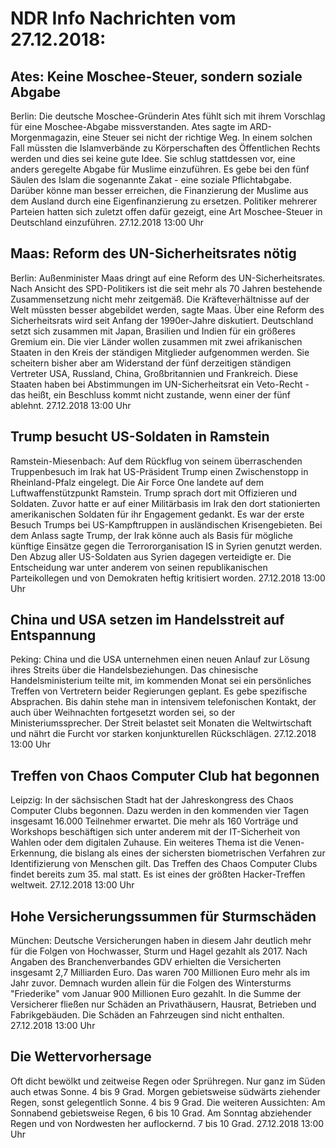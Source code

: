# NDR Info Nachrichten vom 27.12.2018:


## Ates: Keine Moschee-Steuer, sondern soziale Abgabe
Berlin:	Die deutsche Moschee-Gründerin Ates fühlt sich mit ihrem Vorschlag für eine Moschee-Abgabe missverstanden. Ates sagte im ARD-Morgenmagazin, eine Steuer sei nicht der richtige Weg. In einem solchen Fall müssten die Islamverbände zu Körperschaften des Öffentlichen Rechts werden und dies sei keine gute Idee. Sie schlug stattdessen vor, eine anders geregelte Abgabe für Muslime einzuführen. Es gebe bei den fünf Säulen des Islam die sogenannte Zakat - eine soziale Pflichtabgabe. Darüber könne man besser erreichen, die Finanzierung der Muslime aus dem Ausland durch eine Eigenfinanzierung zu ersetzen. Politiker mehrerer Parteien hatten sich zuletzt offen dafür gezeigt, eine Art Moschee-Steuer in Deutschland einzuführen. 27.12.2018 13:00 Uhr 

## Maas: Reform des UN-Sicherheitsrates nötig
Berlin:	Außenminister Maas dringt auf eine Reform des UN-Sicherheitsrates. Nach Ansicht des SPD-Politikers ist die seit mehr als 70 Jahren bestehende Zusammensetzung nicht mehr zeitgemäß. Die Kräfteverhältnisse auf der Welt müssten besser abgebildet werden, sagte Maas. Über eine Reform des Sicherheitsrats wird seit Anfang der 1990er-Jahre diskutiert. Deutschland setzt sich zusammen mit Japan, Brasilien und Indien für ein größeres Gremium ein. Die vier Länder wollen zusammen mit zwei afrikanischen Staaten in den Kreis der ständigen Mitglieder aufgenommen werden. Sie scheitern bisher aber am Widerstand der fünf derzeitigen ständigen Vertreter USA, Russland, China, Großbritannien und Frankreich. Diese Staaten haben bei Abstimmungen im UN-Sicherheitsrat ein Veto-Recht - das heißt, ein Beschluss kommt nicht zustande, wenn einer der fünf ablehnt. 27.12.2018 13:00 Uhr 

## Trump besucht US-Soldaten in Ramstein
Ramstein-Miesenbach: Auf dem Rückflug von seinem überraschenden Truppenbesuch im Irak hat US-Präsident Trump einen Zwischenstopp in Rheinland-Pfalz eingelegt. Die Air Force One landete auf dem Luftwaffenstützpunkt Ramstein. Trump sprach dort mit Offizieren und Soldaten. Zuvor hatte er auf einer Militärbasis im Irak den dort stationierten amerikanischen Soldaten für ihr Engagement gedankt. Es war der erste Besuch Trumps bei US-Kampftruppen in ausländischen Krisengebieten. Bei dem Anlass sagte Trump, der Irak könne auch als Basis für mögliche künftige Einsätze gegen die Terrororganisation IS in Syrien genutzt werden. Den Abzug aller US-Soldaten aus Syrien dagegen verteidigte er. Die Entscheidung war unter anderem von seinen republikanischen Parteikollegen und von Demokraten heftig kritisiert worden. 27.12.2018 13:00 Uhr 

## China und USA setzen im Handelsstreit auf Entspannung
Peking: 			China und die USA unternehmen einen neuen Anlauf zur Lösung ihres Streits über die Handelsbeziehungen. Das chinesische Handelsministerium teilte mit, im kommenden Monat sei ein persönliches Treffen von Vertretern beider Regierungen geplant. Es gebe spezifische Absprachen. Bis dahin stehe man in intensivem telefonischen Kontakt, der auch über Weihnachten fortgesetzt worden sei, so der Ministeriumssprecher. Der Streit belastet seit Monaten die Weltwirtschaft und nährt die Furcht vor starken konjunkturellen Rückschlägen. 27.12.2018 13:00 Uhr 

## Treffen von Chaos Computer Club hat begonnen
Leipzig: In der sächsischen Stadt hat der Jahreskongress des Chaos Computer Clubs begonnen. Dazu werden in den kommenden vier Tagen insgesamt 16.000 Teilnehmer erwartet. Die mehr als 160 Vorträge und Workshops beschäftigen sich unter anderem mit der IT-Sicherheit von Wahlen oder dem digitalen Zuhause. Ein weiteres Thema ist die Venen-Erkennung, die bislang als eines der sichersten biometrischen Verfahren zur Identifizierung von Menschen gilt. Das Treffen des Chaos Computer Clubs findet bereits zum 35. mal statt. Es ist eines der größten Hacker-Treffen weltweit. 27.12.2018 13:00 Uhr 

## Hohe Versicherungssummen für Sturmschäden
München: Deutsche Versicherungen haben in diesem Jahr deutlich mehr für die Folgen von Hochwasser, Sturm und Hagel gezahlt als 2017. Nach Angaben des Branchenverbandes GDV erhielten die Versicherten insgesamt 2,7 Milliarden Euro. Das waren 700 Millionen Euro mehr als im Jahr zuvor. Demnach wurden allein für die Folgen des Wintersturms "Friederike" vom Januar 900 Millionen Euro gezahlt. In die Summe der Versicherer fließen nur Schäden an Privathäusern, Hausrat, Betrieben und Fabrikgebäuden. Die Schäden an Fahrzeugen sind nicht enthalten. 27.12.2018 13:00 Uhr 

## Die Wettervorhersage
Oft dicht bewölkt und zeitweise Regen oder Sprühregen. Nur ganz im Süden auch etwas Sonne. 4 bis 9 Grad. Morgen gebietsweise südwärts ziehender Regen, sonst gelegentlich Sonne. 4 bis 9 Grad. Die weiteren Aussichten: Am Sonnabend gebietsweise Regen, 6 bis 10 Grad. Am Sonntag abziehender Regen und von Nordwesten her auflockernd. 7 bis 10 Grad. 27.12.2018 13:00 Uhr 
